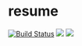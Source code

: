 # resume

[![Build Status](https://travis-ci.org/julglotain/resume.svg?branch=master)](https://travis-ci.org/julglotain/resume) [![](https://images.microbadger.com/badges/version/julglotain/resume.svg)](https://microbadger.com/images/julglotain/resume "Get your own version badge on microbadger.com") [![](https://images.microbadger.com/badges/image/julglotain/resume.svg)](https://microbadger.com/images/julglotain/resume "Get your own image badge on microbadger.com")

